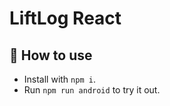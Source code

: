 # LiftLog React

## 🚀 How to use

<!-- Setup instructions -->

- Install with `npm i`.
- Run `npm run android` to try it out.
